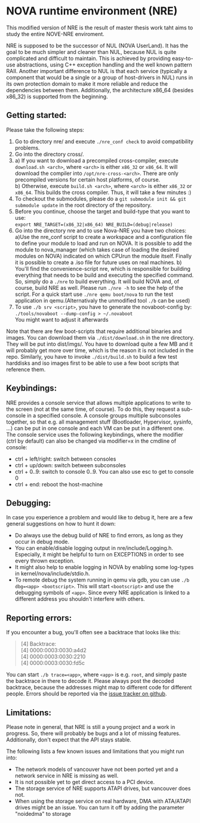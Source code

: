 NOVA runtime environment (NRE)
==============================
This modified version of NRE is the result of master thesis work taht aims to study
the entire NOVE-NRE enviroment.


NRE is supposed to be the successor of NUL (NOVA UserLand). It has the goal
to be much simpler and cleaner than NUL, because NUL is quite complicated and
difficult to maintain. This is achieved by providing easy-to-use abstractions,
using C++ exception handling and the well known pattern RAII.
Another important difference to NUL is that each service (typically a
component that would be a single or a group of host-drivers in NUL) runs in
its own protection domain to make it more reliable and reduce the dependencies
between them. Additionally, the architecture x86_64 (besides x86_32) is
supported from the beginning.


Getting started:
----------------

Please take the following steps:

1.  Go to directory nre/ and execute `./nre_conf check` to avoid compatibility
    problems.
2.  Go into the directory cross/.
3.  a) If you want to download a precompiled cross-compiler, execute
    `download.sh <arch>`, where `<arch>` is either `x86_32` or `x86_64`.
    It will download the compiler into `/opt/nre-cross-<arch>`. There are only
    precompiled versions for certain host platforms, of course.  
    b) Otherwise, execute `build.sh <arch>`, where `<arch>` is either `x86_32`
    or `x86_64`. This builds the cross compiler. Thus, it will take a few
    minutes :)
4.  To checkout the submodules, please do a `git submodule init && git submodule update`
    in the root directory of the repository.
5.  Before you continue, choose the target and build-type that you want to use:  
    `export NRE_TARGET=(x86_32|x86_64) NRE_BUILD=(debug|release)`
6.  Go into the directory nre and to use Nova-NRE you have two choices:
    a)Use the nre_conf script to create a workspace and a configuration file to define
    your module to load and run on NOVA. It is possible to add the module to nova_manager
    (which takes case of loading the desired modules on NOVA) indicated on which CPUrun the
    module itself. Finally it is possible to create a .iso file for future uses on real
    machines.
    b) You'll find the convenience-script nre, which is
    responsible for building everything that needs to be build and executing
    the specified command. So, simply do a `./nre` to build everything. It will
    build NOVA and, of course, build NRE as well. Please run `./nre -h` to see
    the help of the script. For a quick start use `./nre qemu boot/nova` to run
    the test application in qemu.(Alternativaly the unmodified tool `./b` can be used)
7.  To use `./b srv <script>`, you have to generate the novaboot-config by:  
    `./tools/novaboot --dump-config > ~/.novaboot`  
    You might want to adjust it afterwards


Note that there are few boot-scripts that require additional binaries and
images. You can download them via `./dist/download.sh` in the nre directory. They
will be put into dist/imgs/. You have to download quite a few MB and it will
probably get more over time, which is the reason it is not included in the
repo. Similarly, you have to invoke `./dist/build.sh` to build a few test
harddisks and iso images first to be able to use a few boot scripts that
reference them.


Keybindings:
------------

NRE provides a console service that allows multiple applications to write to
the screen (not at the same time, of course). To do this, they request a sub-
console in a specified console. A console groups multiple subconsoles together,
so that e.g. all management stuff (Bootloader, Hypervisor, sysinfo, ...) can
be put in one console and each VM can be put in a different one. The console
service uses the following keybindings, where the modifier (ctrl by default)
can also be changed via modifier=x in the cmdline of console:

* ctrl + left/right: switch between consoles
* ctrl + up/down: switch between subconsoles
* ctrl + 0..9: switch to console 0..9. You can also use esc to get to console 0
* ctrl + end: reboot the host-machine


Debugging:
----------

In case you experience a problem and would like to debug it, here are a few
general suggestions on how to hunt it down:

* Do always use the debug build of NRE to find errors, as long as they occur in
  debug mode.
* You can enable/disable logging output in nre/include/Logging.h. Especially,
  it might be helpful to turn on EXCEPTIONS in order to see every thrown
  exception.
* It might also help to enable logging in NOVA by enabling some log-types in
  kernel/nova/include/stdio.h.
* To remote debug the system running in qemu via gdb, you can use
  `./b dbg=<app> <bootscript>`. This will start `<bootscript>` and use the
  debugging symbols of `<app>`. Since every NRE application is linked to a
  different address you shouldn't interfere with others.


Reporting errors:
-----------------

If you encounter a bug, you'll often see a backtrace that looks like this:

> [4] Backtrace:  
> [4] 0000:0003:0030:a4d2  
> [4] 0000:0003:0030:2210  
> [4] 0000:0003:0030:fd5c  

You can start `./b trace=<app>`, where `<app>` is e.g. `root`, and simply paste
the backtrace in there to decode it. Please always post the decoded backtrace,
because the addresses might map to different code for different people.
Errors should be reported via the [issue tracker on github](https://github.com/TUD-OS/NRE/issues).


Limitations:
------------

Please note in general, that NRE is still a young project and a work in
progress. So, there will probably be bugs and a lot of missing features.
Additionally, don't expect that the API stays stable.

The following lists a few known issues and limitations that you might run into:

* The network models of vancouver have not been ported yet and a network service
  in NRE is missing as well.
* It is not possible yet to get direct access to a PCI device.
* The storage service of NRE supports ATAPI drives, but vancouver does not.
* When using the storage service on real hardware, DMA with ATA/ATAPI drives
  might be an issue. You can turn it off by adding the parameter "noidedma" to
  storage


